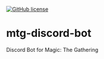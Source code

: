 [![GitHub license](https://img.shields.io/github/license/aastroza/mtg-discord-bot)](https://github.com/aastroza/mtg-discord-bot/blob/master/LICENSE)

# mtg-discord-bot
Discord Bot for Magic: The Gathering
